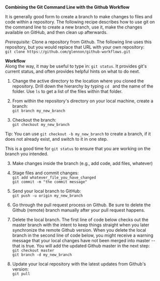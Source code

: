 **Combining the Git Command Line with the Github Workflow**

It is generally good form to create a branch to make changes to files and code within a repository. The following recipe describes how to use git on the command line to create a new branch, use it, make the changes available on GitHub, and then clean up afterwards.  

*Prerequisite:*
Clone a repository from Github. The following line uses this repository, but you would replace that URL with your own repository:  
`git clone https://github.com/glennon/github-workflows.git`

**Workflow**  
Along the way, it may be useful to type in: `git status`. It provides git's current status, and often provides helpful hints on what to do next.

1. Change the active directory to the location where you cloned the repository. Drill down the hierarchy by typing `cd ` and the name of the folder. Use `ls` to get a list of the files within that folder. 

1. From within the repository's directory on your local machine, create a branch:  
`git branch my_new_branch`

2. Checkout the branch:  
`git checkout my_new_branch`

  Tip: You can use `git checkout -b my_new_branch` to create a branch, if it does not already exist, and switch to it in one step.

  This is a good time for `git status` to ensure that you are working on the branch you intended.

3. Make changes inside the branch (e.g., add code, add files, whatever)

4. Stage files and commit changes:  
`git add whatever_file_you_have_changed`  
`git commit -m "the commit message"`  

5. Send your local branch to GitHub:  
`git push -u origin my_new_branch`

6. Go through the pull request process on Github. Be sure to delete the Github (remote) branch manually after your pull request happens.

7. Delete the local branch. The first line of code below checks out the master branch with the intent to keep things straight when you later synchronize the remote Github version. When you delete the local branch in the second line of code below, you might receive a warning message that your local changes have not been merged into master -- that is true. You will add the updated Github  master in the next step:  
`git checkout master`  
`git branch -d my_new_branch`  

8. Update your local repository with the latest updates from Github's version:  
`git pull`  
